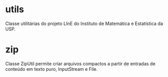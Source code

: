 utils
=====

Classe utilitárias do projeto LInE do Instituto de Matemática e Estatística da USP.

zip
=====

Classe ZipUtil permite criar arquivos compactos a partir de entradas de conteúdo em texto puro, InputStream e File.
